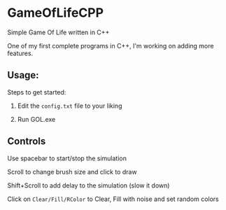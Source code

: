 # GameOfLifeCPP
Simple Game Of Life written in C++

One of my first complete programs in C++, I'm working on adding more features.

## Usage:

Steps to get started:
1. Edit the `config.txt` file to your liking

2. Run GOL.exe

## Controls

Use spacebar to start/stop the simulation

Scroll to change brush size and click to draw

Shift+Scroll to add delay to the simulation (slow it down)

Click on `Clear/Fill/RColor` to Clear, Fill with noise and set random colors
